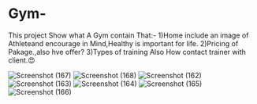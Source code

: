 # Gym-
This project Show what A Gym contain That:-
1)Home include an image of Athleteand encourage in Mind,Healthy is important for life.
2)Pricing of Pakage.,also hve offer?
3)Types of training
Also How contact trainer with client.😍

![Screenshot (167)](https://user-images.githubusercontent.com/76200523/160240124-18d431de-b830-4170-a941-9acbefed17bf.png)
![Screenshot (168)](https://user-images.githubusercontent.com/76200523/160240128-632fc0ee-04b9-4900-92c2-5e4ef323ec2d.png)
![Screenshot (162)](https://user-images.githubusercontent.com/76200523/160240135-e71eb461-9822-4dd3-9491-9f40d9cfaff2.png)
![Screenshot (163)](https://user-images.githubusercontent.com/76200523/160240145-8ed437ec-a855-4117-b7a1-12cb392417d5.png)
![Screenshot (164)](https://user-images.githubusercontent.com/76200523/160240148-1c2d41cb-22a9-45ae-8088-5b27d07f5b40.png)
![Screenshot (165)](https://user-images.githubusercontent.com/76200523/160240152-8036f528-f92b-45e6-96fe-ed83f0da9cc9.png)
![Screenshot (166)](https://user-images.githubusercontent.com/76200523/160240158-3b2a4246-3474-45db-9549-168471dc9326.png)
